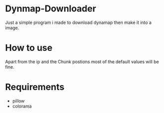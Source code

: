 # Dynmap-Downloader
Just a simple program i made to download dynamap then make it into a image.

# How to use
Apart from the ip and the Chunk postions most of the default values will be fine.

# Requirements
 - pillow
 - colorama
